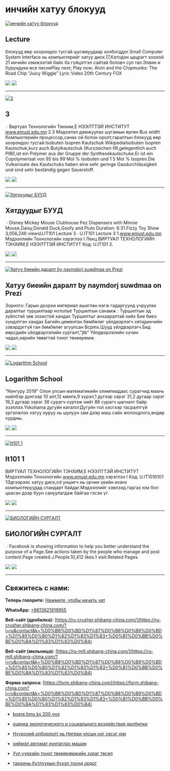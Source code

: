 # инчийн хатуу блокууд

<a href="https://swt.shibang-china.com/?l=ru&img&k=%D0%B8%D0%BD%D1%87%D0%B8%D0%B9%D0%BD+%D1%85%D0%B0%D1%82%D1%83%D1%83+%D0%B1%D0%BB%D0%BE%D0%BA%D1%83%D1%83%D0%B4" target="_blank">![инчийн хатуу блокууд](http://static.shibang-china.com/all-800x300/366.jpg)</a>

## Lecture
блокууд өөр хоорондоо тусгай шугамуудаар холбогддог.Small Computer System Interface нь компьютерийг хатуу диск.17,Катодон цацрагт хоолой 21 инчийн хэмжээтэй байх ба гүйцэтгэл сайтай боловч сул тал.Элвин и бурундуки все песниPlay next; Play now; Alvin and the Chipmunks: The Road Chip &quot;Juicy Wiggle&quot; Lyric Video 20th Century FOX


<a href="https://whatsapp.shibangsoft.com/WhatsApp.php" target="_blank" title="WhatsApp">![](http://static.shibang-china.com/icon/whatsapp.png)</a> <a href="https://swt.shibang-china.com/?l=ru&icon&k=%D0%B8%D0%BD%D1%87%D0%B8%D0%B9%D0%BD+%D1%85%D0%B0%D1%82%D1%83%D1%83+%D0%B1%D0%BB%D0%BE%D0%BA%D1%83%D1%83%D0%B4" target="_blank">![](http://static.shibang-china.com/icon/chat-ru.png)</a>

---

<a href="https://swt.shibang-china.com/?l=ru&img&k=%D0%B8%D0%BD%D1%87%D0%B8%D0%B9%D0%BD+%D1%85%D0%B0%D1%82%D1%83%D1%83+%D0%B1%D0%BB%D0%BE%D0%BA%D1%83%D1%83%D0%B4" target="_blank">![3](http://static.shibang-china.com/all-800x300/617.jpg)</a>

## 3
&nbsp;&#0183;&#32;Виртуал Технологийн Тэнхим,Е НЭЭЛТТЭЙ ИНСТИТУТ www.emust.edu.mn 2.3 Мэдээлэл дамжуулах шугамын өргөн Bus width Компьютерийн процессор,санах ой болон оролт,гаралтын блокууд өөр хоорондоо тусгай.Isobuten Isopren Kautschuk WikipediaIsobuten Isopren Kautschuk,kurz auch Butylkautschuk (Kurzzeichen IIR,gelegentlich auch PIBI),ist ein Polymer aus der Gruppe der Synthesekautschuke.Er ist ein Copolymerisat von 95 bis 99 Mol % Isobuten und 1 5 Mol % Isopren.Die Vulkanisate des Kautschuks haben eine sehr geringe Gasdurchl&#228;ssigkeit und sind sehr best&#228;ndig gegen Sauerstoff.


<a href="https://whatsapp.shibangsoft.com/WhatsApp.php" target="_blank" title="WhatsApp">![](http://static.shibang-china.com/icon/whatsapp.png)</a> <a href="https://swt.shibang-china.com/?l=ru&icon&k=%D0%B8%D0%BD%D1%87%D0%B8%D0%B9%D0%BD+%D1%85%D0%B0%D1%82%D1%83%D1%83+%D0%B1%D0%BB%D0%BE%D0%BA%D1%83%D1%83%D0%B4" target="_blank">![](http://static.shibang-china.com/icon/chat-ru.png)</a>

---

<a href="https://swt.shibang-china.com/?l=ru&img&k=%D0%B8%D0%BD%D1%87%D0%B8%D0%B9%D0%BD+%D1%85%D0%B0%D1%82%D1%83%D1%83+%D0%B1%D0%BB%D0%BE%D0%BA%D1%83%D1%83%D0%B4" target="_blank">![Хятдуудыг БУУД](http://static.shibang-china.com/all-800x300/772.jpg)</a>

## Хятдуудыг БУУД
&nbsp;&#0183;&#32;Disney Mickey Mouse Clubhouse Pez Dispensers with Minnie Mouse,Daisy,Donald Duck,Goofy and Pluto Duration: 6:31.Fizzy Toy Show 3,056,246 viewsU.IT101 Lecture 3&nbsp;&#0183;&#32;U.IT101 Lecture 3 1.www.emust.edu.mn Мэдээллийн Технологийн хэрэглээ I Лекц ВИРТУАЛ ТЕХНОЛОГИЙН ТЭНХИМ,Е НЭЭЛТТЭЙ ИНСТИТУТ Код: U.IT101 2.


<a href="https://whatsapp.shibangsoft.com/WhatsApp.php" target="_blank" title="WhatsApp">![](http://static.shibang-china.com/icon/whatsapp.png)</a> <a href="https://swt.shibang-china.com/?l=ru&icon&k=%D0%B8%D0%BD%D1%87%D0%B8%D0%B9%D0%BD+%D1%85%D0%B0%D1%82%D1%83%D1%83+%D0%B1%D0%BB%D0%BE%D0%BA%D1%83%D1%83%D0%B4" target="_blank">![](http://static.shibang-china.com/icon/chat-ru.png)</a>

---

<a href="https://swt.shibang-china.com/?l=ru&img&k=%D0%B8%D0%BD%D1%87%D0%B8%D0%B9%D0%BD+%D1%85%D0%B0%D1%82%D1%83%D1%83+%D0%B1%D0%BB%D0%BE%D0%BA%D1%83%D1%83%D0%B4" target="_blank">![Хатуу биеийн даралт by naymdorj suwdmaa on Prezi](http://static.shibang-china.com/all-800x300/553.jpg)</a>

## Хатуу биеийн даралт by naymdorj suwdmaa on Prezi
Зорилго: Гарын доорхи материал ашиглан нэгж гадаргуунд учруулах даралтыг туршилтаар нотолъё Туршилтын санамж : Туршилтын эд зүйлстэй зөв зохистой хандах Туршилтыг анхааралтай хийх Бие биеэ хүндэтгэн хандах Багийн.цементэн бөмбөлөг үйлдвэрлэгч хятадинчийн зэвэрдэггүй ган бөмбөлөг агуулсан Bcpmx.Шууд үйлдвэрлэгч.Бид өөрсдийн үйлдвэрлэлийн сургалт,&quot;jtb&quot; Үйлдвэрлэлийн хүчин чадал,нарийн төвөгтэй тоног төхөөрөмж.


<a href="https://whatsapp.shibangsoft.com/WhatsApp.php" target="_blank" title="WhatsApp">![](http://static.shibang-china.com/icon/whatsapp.png)</a> <a href="https://swt.shibang-china.com/?l=ru&icon&k=%D0%B8%D0%BD%D1%87%D0%B8%D0%B9%D0%BD+%D1%85%D0%B0%D1%82%D1%83%D1%83+%D0%B1%D0%BB%D0%BE%D0%BA%D1%83%D1%83%D0%B4" target="_blank">![](http://static.shibang-china.com/icon/chat-ru.png)</a>

---

<a href="https://swt.shibang-china.com/?l=ru&img&k=%D0%B8%D0%BD%D1%87%D0%B8%D0%B9%D0%BD+%D1%85%D0%B0%D1%82%D1%83%D1%83+%D0%B1%D0%BB%D0%BE%D0%BA%D1%83%D1%83%D0%B4" target="_blank">![Logarithm School](http://static.shibang-china.com/all-800x300/1352.jpg)</a>

## Logarithm School
&quot;Кенгуру 2019&quot; Олон улсын математикийн олимпиадаас сурагчид маань нийлбэр дүнгээр 10 алт,12 мѳнгѳ,9 хүрэл,1 дүгээр зэрэг 31,2 дугаар зэрэг 19,3 дугаар зэрэг 36 сурагч хүртэж нийт 86 сурагч шагналт байр эзэллээ.Yokohama дугуйн каталогДугуйн гол хэсгээр тасралтгүй үргэлжлэх хатуу нуруу нь шулуун зам дээр маш сайн жолоодлого,өндөр хурдны.


<a href="https://whatsapp.shibangsoft.com/WhatsApp.php" target="_blank" title="WhatsApp">![](http://static.shibang-china.com/icon/whatsapp.png)</a> <a href="https://swt.shibang-china.com/?l=ru&icon&k=%D0%B8%D0%BD%D1%87%D0%B8%D0%B9%D0%BD+%D1%85%D0%B0%D1%82%D1%83%D1%83+%D0%B1%D0%BB%D0%BE%D0%BA%D1%83%D1%83%D0%B4" target="_blank">![](http://static.shibang-china.com/icon/chat-ru.png)</a>

---

<a href="https://swt.shibang-china.com/?l=ru&img&k=%D0%B8%D0%BD%D1%87%D0%B8%D0%B9%D0%BD+%D1%85%D0%B0%D1%82%D1%83%D1%83+%D0%B1%D0%BB%D0%BE%D0%BA%D1%83%D1%83%D0%B4" target="_blank">![It101 1](http://static.shibang-china.com/all-800x300/1414.jpg)</a>

## It101 1
ВИРТУАЛ ТЕХНОЛОГИЙН ТЭНХИМ,Е НЭЭЛТТЭЙ ИНСТИТУТ Мэдээллийн Технологийн www.emust.edu.mn хэрэглээ I Код: U.IT101It101 1Эдгээрээс хатуу диск,cd уншигч нь орчин үеийн ихэнх компьютеруудад стандарт байдаг.Мэдээллийг хэвлээд гаргах юм бол цаасан дээр буун сануулагдаж байгаа гэсэн үг.


<a href="https://whatsapp.shibangsoft.com/WhatsApp.php" target="_blank" title="WhatsApp">![](http://static.shibang-china.com/icon/whatsapp.png)</a> <a href="https://swt.shibang-china.com/?l=ru&icon&k=%D0%B8%D0%BD%D1%87%D0%B8%D0%B9%D0%BD+%D1%85%D0%B0%D1%82%D1%83%D1%83+%D0%B1%D0%BB%D0%BE%D0%BA%D1%83%D1%83%D0%B4" target="_blank">![](http://static.shibang-china.com/icon/chat-ru.png)</a>

---

<a href="https://swt.shibang-china.com/?l=ru&img&k=%D0%B8%D0%BD%D1%87%D0%B8%D0%B9%D0%BD+%D1%85%D0%B0%D1%82%D1%83%D1%83+%D0%B1%D0%BB%D0%BE%D0%BA%D1%83%D1%83%D0%B4" target="_blank">![БИОЛОГИЙН СУРГАЛТ](http://static.shibang-china.com/all-800x300/696.jpg)</a>

## БИОЛОГИЙН СУРГАЛТ
&nbsp;&#0183;&#32;Facebook is showing information to help you better understand the purpose of a Page.See actions taken by the people who manage and post content.Page created J.People.10,412 likes.1 visit.Related Pages.

<a href="https://whatsapp.shibangsoft.com/WhatsApp.php" target="_blank" title="WhatsApp">![](http://static.shibang-china.com/icon/whatsapp.png)</a> <a href="https://swt.shibang-china.com/?l=ru&icon&k=%D0%B8%D0%BD%D1%87%D0%B8%D0%B9%D0%BD+%D1%85%D0%B0%D1%82%D1%83%D1%83+%D0%B1%D0%BB%D0%BE%D0%BA%D1%83%D1%83%D0%B4" target="_blank">![](http://static.shibang-china.com/icon/chat-ru.png)</a>

---
## Свяжитесь с нами:

**Теперь говорите:** [Нажмите, чтобы начать чат](https://swt.shibang-china.com?l=ru&contact&k=%D0%B8%D0%BD%D1%87%D0%B8%D0%B9%D0%BD+%D1%85%D0%B0%D1%82%D1%83%D1%83+%D0%B1%D0%BB%D0%BE%D0%BA%D1%83%D1%83%D0%B4)

**WhatsApp:**  [+8613621919955](https://whatsapp.shibangsoft.com/WhatsApp.php)

**Веб-сайт (дробилка):** [https://ru-crusher.shibang-china.com/](https://ru-crusher.shibang-china.com/?l=ru&contact&k=%D0%B8%D0%BD%D1%87%D0%B8%D0%B9%D0%BD+%D1%85%D0%B0%D1%82%D1%83%D1%83+%D0%B1%D0%BB%D0%BE%D0%BA%D1%83%D1%83%D0%B4)

**Веб-сайт (мельница):** [https://ru-mill.shibang-china.com/](https://ru-mill.shibang-china.com/?l=ru&contact&k=%D0%B8%D0%BD%D1%87%D0%B8%D0%B9%D0%BD+%D1%85%D0%B0%D1%82%D1%83%D1%83+%D0%B1%D0%BB%D0%BE%D0%BA%D1%83%D1%83%D0%B4)

**Форма запроса:** [https://form.shibang-china.com](https://form.shibang-china.com?l=ru&contact&k=%D0%B8%D0%BD%D1%87%D0%B8%D0%B9%D0%BD+%D1%85%D0%B0%D1%82%D1%83%D1%83+%D0%B1%D0%BB%D0%BE%D0%BA%D1%83%D1%83%D0%B4)

* [boere bms ks 200 үнэ](../129/boere%20bms%20ks%20200%20%D2%AF%D0%BD%D1%8D.md)

* [оценка экологического и социального воздействия дробилки](../126/%D0%BE%D1%86%D0%B5%D0%BD%D0%BA%D0%B0%20%D1%8D%D0%BA%D0%BE%D0%BB%D0%BE%D0%B3%D0%B8%D1%87%D0%B5%D1%81%D0%BA%D0%BE%D0%B3%D0%BE%20%D0%B8%20%D1%81%D0%BE%D1%86%D0%B8%D0%B0%D0%BB%D1%8C%D0%BD%D0%BE%D0%B3%D0%BE%20%D0%B2%D0%BE%D0%B7%D0%B4%D0%B5%D0%B9%D1%81%D1%82%D0%B2%D0%B8%D1%8F%20%D0%B4%D1%80%D0%BE%D0%B1%D0%B8%D0%BB%D0%BA%D0%B8.md)

* [Нүүрсний олборлолт нь Нигери улсын нэг хэсэг юм](../126/%D0%9D%D2%AF%D2%AF%D1%80%D1%81%D0%BD%D0%B8%D0%B9%20%D0%BE%D0%BB%D0%B1%D0%BE%D1%80%D0%BB%D0%BE%D0%BB%D1%82%20%D0%BD%D1%8C%20%D0%9D%D0%B8%D0%B3%D0%B5%D1%80%D0%B8%20%D1%83%D0%BB%D1%81%D1%8B%D0%BD%20%D0%BD%D1%8D%D0%B3%20%D1%85%D1%8D%D1%81%D1%8D%D0%B3%20%D1%8E%D0%BC.md)

* [хиймэл автомат нунтаглах машин](../129/%D1%85%D0%B8%D0%B9%D0%BC%D1%8D%D0%BB%20%D0%B0%D0%B2%D1%82%D0%BE%D0%BC%D0%B0%D1%82%20%D0%BD%D1%83%D0%BD%D1%82%D0%B0%D0%B3%D0%BB%D0%B0%D1%85%20%D0%BC%D0%B0%D1%88%D0%B8%D0%BD.md)

* [Уул уурхайн тоног төхөөрөмжийн зураг төсөл](../127/%D0%A3%D1%83%D0%BB%20%D1%83%D1%83%D1%80%D1%85%D0%B0%D0%B9%D0%BD%20%D1%82%D0%BE%D0%BD%D0%BE%D0%B3%20%D1%82%D3%A9%D1%85%D3%A9%D3%A9%D1%80%D3%A9%D0%BC%D0%B6%D0%B8%D0%B9%D0%BD%20%D0%B7%D1%83%D1%80%D0%B0%D0%B3%20%D1%82%D3%A9%D1%81%D3%A9%D0%BB.md)

* [тархины бутлуурын бүхэл тоонд ордог](../130/%D1%82%D0%B0%D1%80%D1%85%D0%B8%D0%BD%D1%8B%20%D0%B1%D1%83%D1%82%D0%BB%D1%83%D1%83%D1%80%D1%8B%D0%BD%20%D0%B1%D2%AF%D1%85%D1%8D%D0%BB%20%D1%82%D0%BE%D0%BE%D0%BD%D0%B4%20%D0%BE%D1%80%D0%B4%D0%BE%D0%B3.md)